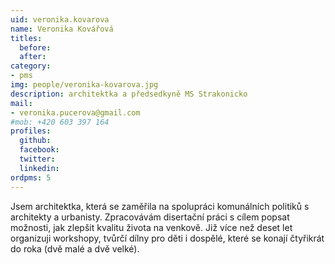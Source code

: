 ```yaml
---
uid: veronika.kovarova
name: Veronika Kovářová
titles:
  before: 
  after:
category:
- pms
img: people/veronika-kovarova.jpg
description: architektka a předsedkyně MS Strakonicko
mail:
- veronika.pucerova@gmail.com
#mob: +420 603 397 164
profiles:
  github:
  facebook:				
  twitter:
  linkedin:
ordpms: 5 
---
```


Jsem architektka, která se zaměřila na spolupráci komunálních politiků s architekty a urbanisty. Zpracovávám disertační práci s cílem popsat možnosti, jak zlepšit kvalitu života na venkově. Již více než deset let organizuji workshopy, tvůrčí dílny pro děti i dospělé, které se konají čtyřikrát do roka (dvě malé a dvě velké).
